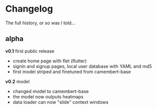 # Changelog

<summary>The full history, or so was I told...</summary>

## alpha

**v0.1** first public release

- create home page with flet (flutter)
- signin and signup pages, local user database with YAML and md5
- first model striped and finetuned from camembert-base

**v0.2** model

- changed model to camembert-base
- the model now outputs heatmaps
- data loader can now "slide" context windows
